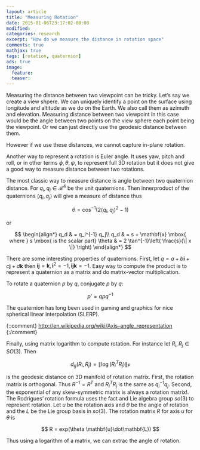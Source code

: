 ```yaml
---
layout: article
title: "Measuring Rotation"
date: 2015-01-06T23:17:02-08:00
modified:
categories: research
excerpt: "How do we measure the distance in rotation space"
comments: true
mathjax: true
tags: [rotation, quaternion]
ads: true
image:
  feature:
  teaser:
---
```


Measuring the distance between two viewpoint can be tricky. Let’s say we create a view shpere. We can uniquely identify a point on the surface using longitude and altitude as we do on the Earth. We also call them as azimuth and elevation. Measuring distance between two viewpoint in this case would be the angle between two points on the view sphere each point being the viewpoint. Or we can just directly use the geodesic distance between them.

However if we use these distances, we cannot capture in-plane rotation.

Another way to represent a rotation is Euler angle. It uses yaw, pitch and roll, or in other terms $\phi, \theta, \psi$, to represent full 3D rotation but it does not give a good way to measure distance between two rotations.

The most classic way to measure distance is angle between two quaternion distance. For $q_i, q_j \in \mathcal{R}^4$ be the unit quaternions. Then innerproduct of the quaternions $\langle q_i, q_j \rangle$ will give a measure of distance thus

$$
\theta = \cos^{-1}\left( 2 \langle q_i, q_j \rangle^2 - 1 \right)
$$

or

$$
\begin{align*}
q_d    & = q_i^{-1} q_j\\
q_d    & = s + \mathbf{x} \mbox{ where } s \mbox{ is the scalar part}
\theta & = 2 \tan^{-1}\left( \frac{s}{\| x \|} \right)
\end{align*}
$$

There are some interesting properties of quaternions. First, let $q = a + b \mathbf{i} + c \mathbf{j} + d \mathbf{k}$ then $\mathbf{i} \mathbf{j} = \mathbf{k}, \mathbf{i}^2 = -1, \mathbf{ijk} = -1$. Easy way to compute the product is to represent a quaternion as a matrix and do matrix-vector multiplication.

To rotate a quaternion $p$ by $q$, conjugate $p$ by $q$:

$$
p’ = qpq^{-1}
$$

The quaternion has long been used in gaming and graphics for nice spherical linear interpolation (SLERP).

{::comment}
http://en.wikipedia.org/wiki/Axis–angle_representation
{:/comment}

Finally, using matrix logarithm to compute rotation. For instance let $R_i, R_j \in SO(3)$. Then

$$
d_g(R_i, R_j) = \| \log( R_i^T R_j) \|_F
$$


is the geodesic distance on 3D manifold of rotation matrix. First, the rotation matrix is orthogonal. Thus $R^{-1} = R^T$ and $R_i^T R_j$ is the same as $q_i^{-1}q_j$. Second, the exponential of any skew-symmetric matrix is always a rotation matrix!. The Rodrigues’ rotation formula uses the fact and Lie algebra group $so(3)$ to represent rotation. Let $u$ be the rotation axis and $\theta$ be the angle of rotation and the $L$ be the Lie group basis in $so(3)$. The rotation matrix $R$ for axis $u$ for $\theta$ is

$$
R = exp(\theta \mathbf{u}\dot\mathbf{L})
$$

Thus using a logarithm of a matrix, we can extrac the angle of rotation.


